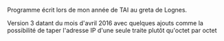 Programme écrit lors de mon année de TAI au greta de Lognes.

Version 3 datant du mois d'avril 2016 avec quelques ajouts comme la possibilité de taper l'adresse IP d'une seule traite plutôt qu'octet par octet
